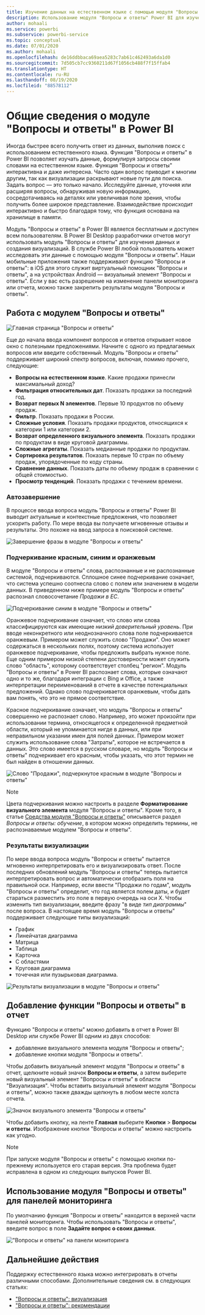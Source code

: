 ```yaml
---
title: Изучение данных на естественном языке с помощью модуля "Вопросы и ответы" в Power BI
description: Использование модуля "Вопросы и ответы" Power BI для изучения данных
author: mohaali
ms.service: powerbi
ms.subservice: powerbi-service
ms.topic: conceptual
ms.date: 07/01/2020
ms.author: mohaali
ms.openlocfilehash: de16ddbbaca69aea5283c7ab61c462493a6da1d0
ms.sourcegitcommit: 7d505cb7cc9360211d67f1056cb488f7f15ffab4
ms.translationtype: HT
ms.contentlocale: ru-RU
ms.lasthandoff: 08/19/2020
ms.locfileid: "88578112"
---
```

# <a name="intro-to-power-bi-qa"></a>Общие сведения о модуле "Вопросы и ответы" в Power BI

Иногда быстрее всего получить ответ из данных, выполнив поиск с использованием естественного языка. Функция "Вопросы и ответы" в Power BI позволяет изучать данные, формулируя запросы своими словами на естественном языке. Функция "Вопросы и ответы" интерактивна и даже интересна. Часто один вопрос приводит к многим другим, так как визуализации раскрывают новые пути для поиска. Задать вопрос — это только начало. Исследуйте данные, уточняя или расширяя вопросы, обнаруживая новую информацию, сосредотачиваясь на деталях или увеличивая поле зрения, чтобы получить более широкое представление. Взаимодействие происходит интерактивно и быстро благодаря тому, что функция основана на хранилище в памяти. 

Модуль "Вопросы и ответы" в Power BI является бесплатным и доступен всем пользователям. В Power BI Desktop разработчики отчетов могут использовать модуль "Вопросы и ответы" для изучения данных и создания визуализаций. В службе Power BI любой пользователь может исследовать эти данные с помощью модуля "Вопросы и ответы". Наши мобильные приложения также поддерживают функцию "Вопросы и ответы": в iOS для этого служит виртуальный помощник "Вопросы и ответы", а на устройствах Android — визуальный элемент "Вопросы и ответы". Если у вас есть разрешение на изменение панели мониторинга или отчета, можно также закрепить результаты модуля "Вопросы и ответы".

## <a name="how-to-use-qa"></a>Работа с модулем "Вопросы и ответы"

![Главная страница "Вопросы и ответы"](media/qna-visual.png)

Еще до начала ввода компонент вопросов и ответов открывает новое окно с полезными предложениями. Начните с одного из предлагаемых вопросов или введите собственный. Модуль "Вопросы и ответы" поддерживает широкий спектр вопросов, включая, помимо прочего, следующие:

- **Вопросы на естественном языке**. Какие продажи принесли максимальный доход?
- **Фильтрация относительных дат**. Показать продажи за последний год.
- **Возврат первых N элементов**. Первые 10 продуктов по объему продаж.
- **Фильтр**. Показать продажи в России.
- **Сложные условия**. Показать продажи продуктов, относящихся к категории 1 или категории 2.
- **Возврат определенного визуального элемента**. Показать продажи по продуктам в виде круговой диаграммы.
- **Сложные агрегаты**. Показать медианные продажи по продуктам.
- **Сортировка результатов**. Показать первые 10 стран по объему продаж, упорядоченные по коду страны.
- **Сравнение данных**. Показать даты по объему продаж в сравнении с общей стоимостью.
- **Просмотр тенденций**. Показать продажи с течением времени.

### <a name="autocomplete"></a>Автозавершение

В процессе ввода вопроса модуль "Вопросы и ответы" Power BI выводит актуальные и контекстные предложения, что позволяет ускорить работу. По мере ввода вы получаете мгновенные отзывы и результаты. Это похоже на ввод запроса в поисковой системе.

![Завершение фразы в модуле "Вопросы и ответы"](media/qna-suggestion-phrase-completion.png)

### <a name="redblueorange-underlines"></a>Подчеркивание красным, синим и оранжевым

В модуле "Вопросы и ответы" слова, распознанные и не распознанные системой, подчеркиваются. Сплошное синее подчеркивание означает, что система успешно соотнесла слово с полем или значением в модели данных. В приведенном ниже примере модуль "Вопросы и ответы" распознал словосочетание *Продажи в ЕС*.

![Подчеркивание синим в модуле "Вопросы и ответы"](media/qna-blue-underline.png)

 Оранжевое подчеркивание означает, что слово или слова классифицируются как имеющие *низкий доверительный уровень*. При вводе неконкретного или неоднозначного слова поле подчеркивается оранжевым. Примером может служить слово "Продажи". Оно может содержаться в нескольких полях, поэтому система использует оранжевое подчеркивание, чтобы предложить выбрать нужное поле. Еще одним примером низкой степени достоверности может служить слово "область", которому соответствует столбец "регион". Модуль "Вопросы и ответы" в Power BI распознает слова, которые означают одно и то же, благодаря интеграции с Bing и Office, а также интерпретации переименований в отчете в качестве потенциальных предложений. Однако слово подчеркивается оранжевым, чтобы дать вам понять, что это не прямое соответствие.

Красное подчеркивание означает, что модуль "Вопросы и ответы" совершенно не распознает слово. Например, это может произойти при использовании термина, относящегося к определенной предметной области, который не упоминается нигде в данных, или при неправильном указании имен для полей данных. Примером может служить использование слова "Затраты", которое не встречается в данных. Это слово имеется в русском словаре, но модуль "Вопросы и ответы" подчеркивает его красным, чтобы указать, что этот термин не был найден в отношении данных.

![Слово "Продажи", подчеркнутое красным в модуле "Вопросы и ответы"](media/qna-red-underline-costs.png)

> [!NOTE]
> Цвета подчеркивания можно настроить в разделе **Форматирование визуального элемента** модуля "Вопросы и ответы". Кроме того, в статье [Средства модуля "Вопросы и ответы"](q-and-a-tooling-teach-q-and-a.md) описывается раздел *Вопросы и ответы: обучение*, в котором можно определить термины, не распознаваемые модулем "Вопросы и ответы".

### <a name="visualization-results"></a>Результаты визуализации

По мере ввода вопроса модуль "Вопросы и ответы" пытается мгновенно интерпретировать его и визуализировать ответ. После последних обновлений модуль "Вопросы и ответы" теперь пытается интерпретировать вопрос и автоматически отобразить поля на правильной оси. Например, если ввести "Продажи по годам", модуль "Вопросы и ответы" определит, что год является полем даты, и будет стараться разместить это поле в первую очередь на оси X. Чтобы изменить тип визуализации, введите фразу "в виде *тип диаграммы*" после вопроса. В настоящее время модуль "Вопросы и ответы" поддерживает следующие типы визуализаций:

- График
- Линейчатая диаграмма
- Матрица
- Таблица
- Карточка
- С областями
- Круговая диаграмма
- точечная или пузырьковая диаграмма.
 
![Результаты визуализации в модуле "Вопросы и ответы"](media/qna-visual-results-date.png)

## <a name="add-qa-to-a-report"></a>Добавление функции "Вопросы и ответы" в отчет

Функцию "Вопросы и ответы" можно добавить в отчет в Power BI Desktop или службе Power BI одним из двух способов:

- добавление визуального элемента модуля "Вопросы и ответы";
- добавление кнопки модуля "Вопросы и ответы".

Чтобы добавить визуальный элемент модуля "Вопросы и ответы" в отчет, щелкните новый значок **Вопросы и ответы**, а затем выберите новый визуальный элемент "Вопросы и ответы" в области "Визуализация". Чтобы вставить визуальный элемент модуля "Вопросы и ответы", можно также дважды щелкнуть в любом месте холста отчета.

![Значок визуального элемента "Вопросы и ответы"](media/qna-visual-icon.png)

Чтобы добавить кнопку, на ленте **Главная** выберите **Кнопки** > **Вопросы и ответы**. Изображение кнопки "Вопросы и ответы" можно настроить как угодно.

> [!NOTE]
> При запуске модуля "Вопросы и ответы" с помощью кнопки по-прежнему используется его старая версия. Эта проблема будет исправлена в одном из следующих выпусков Power BI.

## <a name="use-qa-for-dashboards"></a>Использование модуля "Вопросы и ответы" для панелей мониторинга

По умолчанию функция "Вопросы и ответы" находится в верхней части панелей мониторинга. Чтобы использовать "Вопросы и ответы", введите вопрос в поле **Задайте вопрос о своих данных**.

!["Вопросы и ответы" на панели мониторинга](media/qna-dashboard.png)

## <a name="next-steps"></a>Дальнейшие действия

Поддержку естественного языка можно интегрировать в отчеты различными способами. Дополнительные сведения см. в следующих статьях:

* ["Вопросы и ответы": визуализация](../visuals/power-bi-visualization-q-and-a.md)
* ["Вопросы и ответы": рекомендации](q-and-a-best-practices.md)
